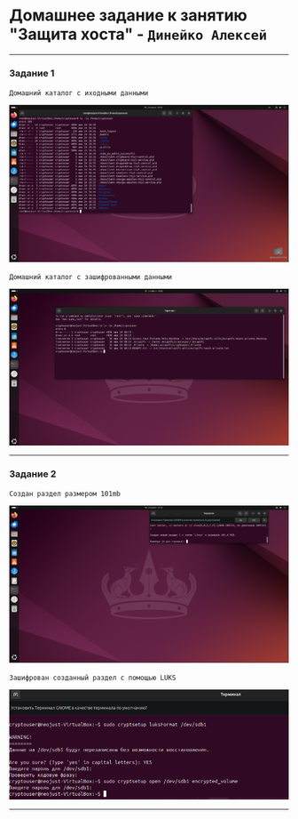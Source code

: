 # Домашнее задание к занятию "Защита хоста" - `Динейко Алексей`

---

### Задание 1

`Домашний каталог с иходными данными`

![Скриншот-1](https://github.com/Neoju5t/host/blob/a431369f9b874f4c83b527d2ff121bb06a08d6b8/img/%D0%A1%D0%BD%D0%B8%D0%BC%D0%BE%D0%BA%20%D1%8D%D0%BA%D1%80%D0%B0%D0%BD%D0%B0%202025-06-24%20184421.png)

`Домашний каталог с зашифрованными данными`

![Скриншот-2](https://github.com/Neoju5t/host/blob/a431369f9b874f4c83b527d2ff121bb06a08d6b8/img/%D0%A1%D0%BD%D0%B8%D0%BC%D0%BE%D0%BA%20%D1%8D%D0%BA%D1%80%D0%B0%D0%BD%D0%B0%202025-06-24%20185624.png)

---

### Задание 2

`Создан раздел размером 101mb`

![Скриншот-3](https://github.com/Neoju5t/host/blob/a431369f9b874f4c83b527d2ff121bb06a08d6b8/img/%D0%A1%D0%BD%D0%B8%D0%BC%D0%BE%D0%BA%20%D1%8D%D0%BA%D1%80%D0%B0%D0%BD%D0%B0%202025-06-24%20193220.png)

`Зашифрован созданный раздел с помощью LUKS`

![Скриншот-4](https://github.com/Neoju5t/host/blob/a431369f9b874f4c83b527d2ff121bb06a08d6b8/img/%D0%A1%D0%BD%D0%B8%D0%BC%D0%BE%D0%BA%20%D1%8D%D0%BA%D1%80%D0%B0%D0%BD%D0%B0%202025-06-24%20193834.png)

---

